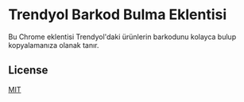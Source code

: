
# Trendyol Barkod Bulma Eklentisi

Bu Chrome eklentisi Trendyol'daki ürünlerin barkodunu kolayca bulup kopyalamanıza olanak tanır. 

## License

[MIT](./LICENSE.md)
